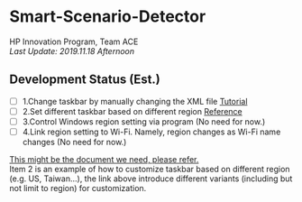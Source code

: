 # Smart-Scenario-Detector
 HP Innovation Program, Team ACE  
 *Last Update: 2019.11.18 Afternoon*
 ## Development Status (Est.)
 - [ ] 1.Change taskbar by manually changing the XML file [Tutorial](https://support.smartdeploy.com/kb/article/3-customizing-the-start-menu-and-task-bar/)
 - [ ] 2.Set different taskbar based on different region [Reference](https://docs.microsoft.com/zh-tw/windows/configuration/configure-windows-10-taskbar)
 - [ ] 3.Control Windows region setting via program (No need for now.)
 - [ ] 4.Link region setting to Wi-Fi. Namely, region changes as Wi-Fi name changes (No need for now.)
 
[This might be the document we need, please refer.](https://docs.microsoft.com/zh-tw/windows/configuration/provisioning-packages/provisioning-multivariant)  
Item 2 is an example of how to customize taskbar based on different region (e.g. US, Taiwan...), the link above introduce different variants (including but not limit to region) for customization.
